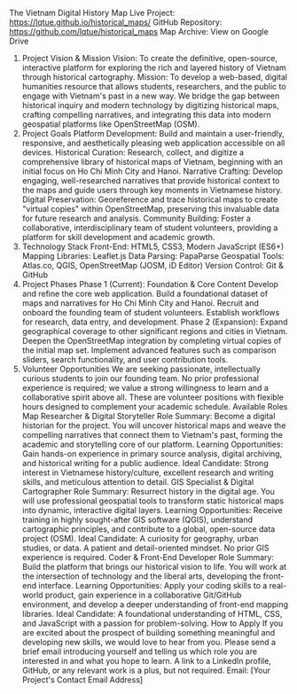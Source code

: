 The Vietnam Digital History Map
Live Project: https://lqtue.github.io/historical_maps/
GitHub Repository: https://github.com/lqtue/historical_maps
Map Archive: View on Google Drive
1. Project Vision & Mission
Vision: To create the definitive, open-source, interactive platform for exploring the rich and layered history of Vietnam through historical cartography.
Mission: To develop a web-based, digital humanities resource that allows students, researchers, and the public to engage with Vietnam's past in a new way. We bridge the gap between historical inquiry and modern technology by digitizing historical maps, crafting compelling narratives, and integrating this data into modern geospatial platforms like OpenStreetMap (OSM).
2. Project Goals
Platform Development: Build and maintain a user-friendly, responsive, and aesthetically pleasing web application accessible on all devices.
Historical Curation: Research, collect, and digitize a comprehensive library of historical maps of Vietnam, beginning with an initial focus on Ho Chi Minh City and Hanoi.
Narrative Crafting: Develop engaging, well-researched narratives that provide historical context to the maps and guide users through key moments in Vietnamese history.
Digital Preservation: Georeference and trace historical maps to create "virtual copies" within OpenStreetMap, preserving this invaluable data for future research and analysis.
Community Building: Foster a collaborative, interdisciplinary team of student volunteers, providing a platform for skill development and academic growth.
3. Technology Stack
Front-End: HTML5, CSS3, Modern JavaScript (ES6+)
Mapping Libraries: Leaflet.js
Data Parsing: PapaParse
Geospatial Tools: Atlas.co, QGIS, OpenStreetMap (JOSM, iD Editor)
Version Control: Git & GitHub
4. Project Phases
Phase 1 (Current): Foundation & Core Content
Develop and refine the core web application.
Build a foundational dataset of maps and narratives for Ho Chi Minh City and Hanoi.
Recruit and onboard the founding team of student volunteers.
Establish workflows for research, data entry, and development.
Phase 2 (Expansion):
Expand geographical coverage to other significant regions and cities in Vietnam.
Deepen the OpenStreetMap integration by completing virtual copies of the initial map set.
Implement advanced features such as comparison sliders, search functionality, and user contribution tools.
5. Volunteer Opportunities
We are seeking passionate, intellectually curious students to join our founding team. No prior professional experience is required; we value a strong willingness to learn and a collaborative spirit above all. These are volunteer positions with flexible hours designed to complement your academic schedule.
Available Roles
Map Researcher & Digital Storyteller
Role Summary: Become a digital historian for the project. You will uncover historical maps and weave the compelling narratives that connect them to Vietnam's past, forming the academic and storytelling core of our platform.
Learning Opportunities: Gain hands-on experience in primary source analysis, digital archiving, and historical writing for a public audience.
Ideal Candidate: Strong interest in Vietnamese history/culture, excellent research and writing skills, and meticulous attention to detail.
GIS Specialist & Digital Cartographer
Role Summary: Resurrect history in the digital age. You will use professional geospatial tools to transform static historical maps into dynamic, interactive digital layers.
Learning Opportunities: Receive training in highly sought-after GIS software (QGIS), understand cartographic principles, and contribute to a global, open-source data project (OSM).
Ideal Candidate: A curiosity for geography, urban studies, or data. A patient and detail-oriented mindset. No prior GIS experience is required.
Coder & Front-End Developer
Role Summary: Build the platform that brings our historical vision to life. You will work at the intersection of technology and the liberal arts, developing the front-end interface.
Learning Opportunities: Apply your coding skills to a real-world product, gain experience in a collaborative Git/GitHub environment, and develop a deeper understanding of front-end mapping libraries.
Ideal Candidate: A foundational understanding of HTML, CSS, and JavaScript with a passion for problem-solving.
How to Apply
If you are excited about the prospect of building something meaningful and developing new skills, we would love to hear from you. Please send a brief email introducing yourself and telling us which role you are interested in and what you hope to learn. A link to a LinkedIn profile, GitHub, or any relevant work is a plus, but not required.
Email: [Your Project's Contact Email Address]
